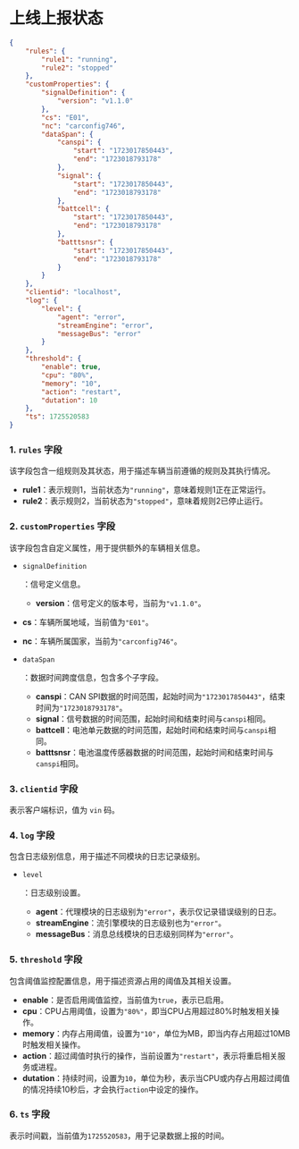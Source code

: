 # 上线上报状态

```json
{
    "rules": {
        "rule1": "running",
        "rule2": "stopped"
    },
    "customProperties": {
        "signalDefinition": {
            "version": "v1.1.0"
        },
        "cs": "E01",
        "nc": "carconfig746",
        "dataSpan": {
            "canspi": {
                "start": "1723017850443",
                "end": "1723018793178"
            },
            "signal": {
                "start": "1723017850443",
                "end": "1723018793178"
            },
            "battcell": {
                "start": "1723017850443",
                "end": "1723018793178"
            },
            "batttsnsr": {
                "start": "1723017850443",
                "end": "1723018793178"
            }
        }
    },
    "clientid": "localhost",
    "log": {
        "level": {
            "agent": "error",
            "streamEngine": "error",
            "messageBus": "error"
        }
    },
    "threshold": {
        "enable": true,
        "cpu": "80%",
        "memory": "10",
        "action": "restart",
        "dutation": 10
    },
    "ts": 1725520583
}
```

### 1. `rules` 字段

该字段包含一组规则及其状态，用于描述车辆当前遵循的规则及其执行情况。

- **rule1**：表示规则1，当前状态为`"running"`，意味着规则1正在正常运行。
- **rule2**：表示规则2，当前状态为`"stopped"`，意味着规则2已停止运行。

### 2. `customProperties` 字段

该字段包含自定义属性，用于提供额外的车辆相关信息。

- `signalDefinition`

  ：信号定义信息。

  - **version**：信号定义的版本号，当前为`"v1.1.0"`。

- **cs**：车辆所属地域，当前值为`"E01"`。

- **nc**：车辆所属国家，当前为`"carconfig746"`。

- `dataSpan`

  ：数据时间跨度信息，包含多个子字段。

  - **canspi**：CAN SPI数据的时间范围，起始时间为`"1723017850443"`，结束时间为`"1723018793178"`。
  - **signal**：信号数据的时间范围，起始时间和结束时间与`canspi`相同。
  - **battcell**：电池单元数据的时间范围，起始时间和结束时间与`canspi`相同。
  - **batttsnsr**：电池温度传感器数据的时间范围，起始时间和结束时间与`canspi`相同。

### 3. `clientid` 字段

表示客户端标识，值为 `vin` 码。

### 4. `log` 字段

包含日志级别信息，用于描述不同模块的日志记录级别。

- `level`

  ：日志级别设置。

  - **agent**：代理模块的日志级别为`"error"`，表示仅记录错误级别的日志。
  - **streamEngine**：流引擎模块的日志级别也为`"error"`。
  - **messageBus**：消息总线模块的日志级别同样为`"error"`。

### 5. `threshold` 字段

包含阈值监控配置信息，用于描述资源占用的阈值及其相关设置。

- **enable**：是否启用阈值监控，当前值为`true`，表示已启用。
- **cpu**：CPU占用阈值，设置为`"80%"`，即当CPU占用超过80%时触发相关操作。
- **memory**：内存占用阈值，设置为`"10"`，单位为MB，即当内存占用超过10MB时触发相关操作。
- **action**：超过阈值时执行的操作，当前设置为`"restart"`，表示将重启相关服务或进程。
- **dutation**：持续时间，设置为`10`，单位为秒，表示当CPU或内存占用超过阈值的情况持续10秒后，才会执行`action`中设定的操作。

### 6. `ts` 字段

表示时间戳，当前值为`1725520583`，用于记录数据上报的时间。